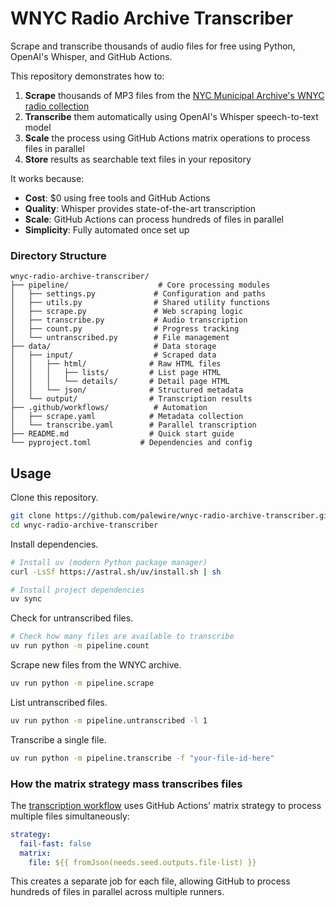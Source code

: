 # WNYC Radio Archive Transcriber

Scrape and transcribe thousands of audio files for free using Python, OpenAI's Whisper, and GitHub Actions.

This repository demonstrates how to:
1. **Scrape** thousands of MP3 files from the [NYC Municipal Archive's WNYC radio collection](https://nycrecords.access.preservica.com/uncategorized/SO_4574c0f5-03e8-4f9b-a0c6-d1c8ff23759b/?pg=1)
2. **Transcribe** them automatically using OpenAI's Whisper speech-to-text model
3. **Scale** the process using GitHub Actions matrix operations to process files in parallel
4. **Store** results as searchable text files in your repository

It works because:

- **Cost**: $0 using free tools and GitHub Actions
- **Quality**: Whisper provides state-of-the-art transcription
- **Scale**: GitHub Actions can process hundreds of files in parallel
- **Simplicity**: Fully automated once set up

### Directory Structure

```
wnyc-radio-archive-transcriber/
├── pipeline/                    # Core processing modules
│   ├── settings.py             # Configuration and paths
│   ├── utils.py                # Shared utility functions
│   ├── scrape.py               # Web scraping logic
│   ├── transcribe.py           # Audio transcription
│   ├── count.py                # Progress tracking
│   └── untranscribed.py        # File management
├── data/                       # Data storage
│   ├── input/                  # Scraped data
│   │   ├── html/              # Raw HTML files
│   │   │   ├── lists/         # List page HTML
│   │   │   └── details/       # Detail page HTML
│   │   └── json/              # Structured metadata
│   └── output/                # Transcription results
├── .github/workflows/          # Automation
│   ├── scrape.yaml            # Metadata collection
│   └── transcribe.yaml        # Parallel transcription
├── README.md                  # Quick start guide
└── pyproject.toml           # Dependencies and config
```

## Usage

Clone this repository.

```bash
git clone https://github.com/palewire/wnyc-radio-archive-transcriber.git
cd wnyc-radio-archive-transcriber
```

Install dependencies.

```bash
# Install uv (modern Python package manager)
curl -LsSf https://astral.sh/uv/install.sh | sh

# Install project dependencies
uv sync
```

Check for untranscribed files.

```bash
# Check how many files are available to transcribe
uv run python -m pipeline.count
```

Scrape new files from the WNYC archive.

```bash
uv run python -m pipeline.scrape
```

List untranscribed files.

```bash
uv run python -m pipeline.untranscribed -l 1
```

Transcribe a single file.

```bash
uv run python -m pipeline.transcribe -f "your-file-id-here"
```

### How the matrix strategy mass transcribes files

The [transcription workflow](https://github.com/palewire/wnyc-radio-archive-transcriber/.github/workflows/transcribe.yaml) uses GitHub Actions' matrix strategy to process multiple files simultaneously:

```yaml
strategy:
  fail-fast: false
  matrix:
    file: ${{ fromJson(needs.seed.outputs.file-list) }}
```

This creates a separate job for each file, allowing GitHub to process hundreds of files in parallel across multiple runners.
